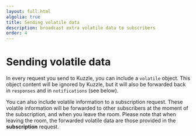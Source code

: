 ```yaml
---
layout: full.html
algolia: true
title: Sending volatile data
description: broadcast extra volatile data to subscribers
order: 4
---
```


# Sending volatile data

In every request you send to Kuzzle, you can include a `volatile` object.
This object content will be ignored by Kuzzle,
but it will also be forwarded back in `responses` and in `notifications` (see below).

You can also include volatile information to a subscription request.
These volatile information will be forwarded to other subscribers at the moment of the subscription,
and when you leave the room. Please note that when leaving the room,
the forwarded volatile data are those provided in the **subscription** request.
